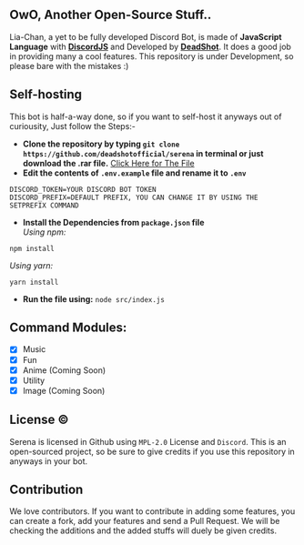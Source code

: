 ## OwO, Another Open-Source Stuff..
Lia-Chan, a yet to be fully developed Discord Bot, is made of **JavaScript Language** with [**DiscordJS**](https://discord.js.org) and Developed by [**DeadShot**](https://deadshot.is-a.dev). It does a good job in providing many a cool features. This repository is under Development, so please bare with the mistakes :)

## Self-hosting
This bot is half-a-way done, so if you want to self-host it anyways out of curiousity, Just follow the Steps:-
<br>
- **Clone the repository by typing `git clone https://github.com/deadshotofficial/serena` in terminal or just download the .rar file.** [Click Here for The File](https://github.com/deadshotofficial/serena/archive/main.zip) 
- **Edit the contents of `.env.example` file and rename it to `.env`**
```
DISCORD_TOKEN=YOUR DISCORD BOT TOKEN
DISCORD_PREFIX=DEFAULT PREFIX, YOU CAN CHANGE IT BY USING THE SETPREFIX COMMAND
```
- **Install the Dependencies from `package.json` file** <br>
*Using npm:*
```
npm install 
```
*Using yarn:*
```
yarn install
```
- **Run the file using:** `node src/index.js`

## Command Modules:
- [x] Music
- [x] Fun
- [x] Anime (Coming Soon)
- [x] Utility 
- [X] Image (Coming Soon)

## License ©️
Serena is licensed in Github using `MPL-2.0` License and `Discord`. This is an open-sourced project, so be sure to give credits if you use this repository in anyways in your bot.

## Contribution
We love contributors. If you want to contribute in adding some features, you can create a fork, add your features and send a Pull Request. We will be checking the additions and the added stuffs will duely be given credits.  
